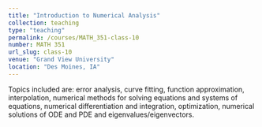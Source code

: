 ```yaml
---
title: "Introduction to Numerical Analysis"
collection: teaching
type: "teaching"
permalink: /courses/MATH_351-class-10
number: MATH 351
url_slug: class-10
venue: "Grand View University"
location: "Des Moines, IA"
---
```


Topics included are: error analysis, curve fitting, function approximation, interpolation, numerical methods for solving equations and systems of equations, numerical differentiation and integration, optimization, numerical solutions of ODE and PDE and eigenvalues/eigenvectors.
